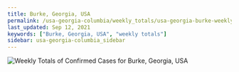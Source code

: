```yaml
---
title: Burke, Georgia, USA
permalink: /usa-georgia-columbia/weekly_totals/usa-georgia-burke-weekly_totals.html
last_updated: Sep 12, 2021
keywords: ["Burke, Georgia, USA", "weekly totals"]
sidebar: usa-georgia-columbia_sidebar
---
```


![Weekly Totals of Confirmed Cases for Burke, Georgia, USA](/covid_tracker/images/graphs/usa-georgia-burke-weekly_totals_graph.png)
